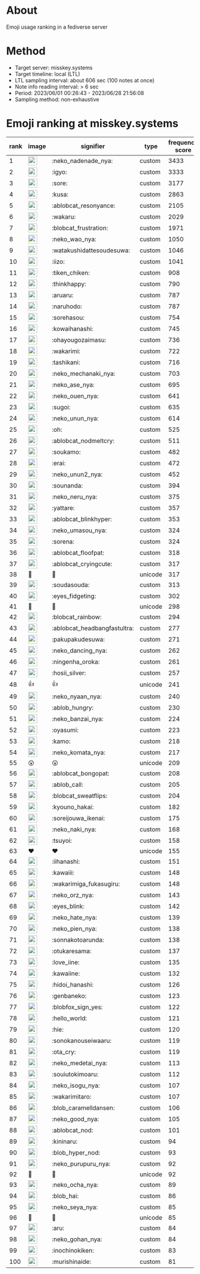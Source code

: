 # About
Emoji usage ranking in a fediverse server

# Method
- Target server: misskey.systems
- Target timeline: local (LTL)
- LTL sampling interval: about 606 sec (100 notes at once)
- Note info reading interval: > 6 sec
- Period: 2023/06/01 00:26:43 - 2023/06/28 21:56:08 
- Sampling method: non-exhaustive

# Emoji ranking at misskey.systems

|rank|image|signifier|type|frequency score|
|----|----|----|----|----|
|1|<img height="24" src="https://misskey.systems/emoji/neko_nadenade_nya.webp">|:neko_nadenade_nya:|custom|3433|
|2|<img height="24" src="https://misskey.systems/emoji/igyo.webp">|:igyo:|custom|3333|
|3|<img height="24" src="https://misskey.systems/emoji/sore.webp">|:sore:|custom|3177|
|4|<img height="24" src="https://misskey.systems/emoji/kusa.webp">|:kusa:|custom|2863|
|5|<img height="24" src="https://misskey.systems/emoji/ablobcat_resonyance.webp">|:ablobcat_resonyance:|custom|2105|
|6|<img height="24" src="https://misskey.systems/emoji/wakaru.webp">|:wakaru:|custom|2029|
|7|<img height="24" src="https://misskey.systems/emoji/blobcat_frustration.webp">|:blobcat_frustration:|custom|1971|
|8|<img height="24" src="https://misskey.systems/emoji/neko_wao_nya.webp">|:neko_wao_nya:|custom|1050|
|9|<img height="24" src="https://misskey.systems/emoji/watakushidattesoudesuwa.webp">|:watakushidattesoudesuwa:|custom|1046|
|10|<img height="24" src="https://misskey.systems/emoji/iizo.webp">|:iizo:|custom|1041|
|11|<img height="24" src="https://misskey.systems/emoji/tiken_chiken.webp">|:tiken_chiken:|custom|908|
|12|<img height="24" src="https://misskey.systems/emoji/thinkhappy.webp">|:thinkhappy:|custom|790|
|13|<img height="24" src="https://misskey.systems/emoji/aruaru.webp">|:aruaru:|custom|787|
|14|<img height="24" src="https://misskey.systems/emoji/naruhodo.webp">|:naruhodo:|custom|787|
|15|<img height="24" src="https://misskey.systems/emoji/sorehasou.webp">|:sorehasou:|custom|754|
|16|<img height="24" src="https://misskey.systems/emoji/kowaihanashi.webp">|:kowaihanashi:|custom|745|
|17|<img height="24" src="https://misskey.systems/emoji/ohayougozaimasu.webp">|:ohayougozaimasu:|custom|736|
|18|<img height="24" src="https://misskey.systems/emoji/wakarimi.webp">|:wakarimi:|custom|722|
|19|<img height="24" src="https://misskey.systems/emoji/tashikani.webp">|:tashikani:|custom|716|
|20|<img height="24" src="https://misskey.systems/emoji/neko_mechanaki_nya.webp">|:neko_mechanaki_nya:|custom|703|
|21|<img height="24" src="https://misskey.systems/emoji/neko_ase_nya.webp">|:neko_ase_nya:|custom|695|
|22|<img height="24" src="https://misskey.systems/emoji/neko_ouen_nya.webp">|:neko_ouen_nya:|custom|641|
|23|<img height="24" src="https://misskey.systems/emoji/sugoi.webp">|:sugoi:|custom|635|
|24|<img height="24" src="https://misskey.systems/emoji/neko_unun_nya.webp">|:neko_unun_nya:|custom|614|
|25|<img height="24" src="https://misskey.systems/emoji/oh.webp">|:oh:|custom|525|
|26|<img height="24" src="https://misskey.systems/emoji/ablobcat_nodmeltcry.webp">|:ablobcat_nodmeltcry:|custom|511|
|27|<img height="24" src="https://misskey.systems/emoji/soukamo.webp">|:soukamo:|custom|482|
|28|<img height="24" src="https://misskey.systems/emoji/erai.webp">|:erai:|custom|472|
|29|<img height="24" src="https://misskey.systems/emoji/neko_unun2_nya.webp">|:neko_unun2_nya:|custom|452|
|30|<img height="24" src="https://misskey.systems/emoji/sounanda.webp">|:sounanda:|custom|394|
|31|<img height="24" src="https://misskey.systems/emoji/neko_neru_nya.webp">|:neko_neru_nya:|custom|375|
|32|<img height="24" src="https://misskey.systems/emoji/yattare.webp">|:yattare:|custom|357|
|33|<img height="24" src="https://misskey.systems/emoji/ablobcat_blinkhyper.webp">|:ablobcat_blinkhyper:|custom|353|
|34|<img height="24" src="https://misskey.systems/emoji/neko_umasou_nya.webp">|:neko_umasou_nya:|custom|324|
|35|<img height="24" src="https://misskey.systems/emoji/sorena.webp">|:sorena:|custom|324|
|36|<img height="24" src="https://misskey.systems/emoji/ablobcat_floofpat.webp">|:ablobcat_floofpat:|custom|318|
|37|<img height="24" src="https://misskey.systems/emoji/ablobcat_cryingcute.webp">|:ablobcat_cryingcute:|custom|317|
|38|🍗|🍗|unicode|317|
|39|<img height="24" src="https://misskey.systems/emoji/soudasouda.webp">|:soudasouda:|custom|313|
|40|<img height="24" src="https://misskey.systems/emoji/eyes_fidgeting.webp">|:eyes_fidgeting:|custom|302|
|41|🎉|🎉|unicode|298|
|42|<img height="24" src="https://misskey.systems/emoji/blobcat_rainbow.webp">|:blobcat_rainbow:|custom|294|
|43|<img height="24" src="https://misskey.systems/emoji/ablobcat_headbangfastultra.webp">|:ablobcat_headbangfastultra:|custom|277|
|44|<img height="24" src="https://misskey.systems/emoji/pakupakudesuwa.webp">|:pakupakudesuwa:|custom|271|
|45|<img height="24" src="https://misskey.systems/emoji/neko_dancing_nya.webp">|:neko_dancing_nya:|custom|262|
|46|<img height="24" src="https://misskey.systems/emoji/ningenha_oroka.webp">|:ningenha_oroka:|custom|261|
|47|<img height="24" src="https://misskey.systems/emoji/hosii_silver.webp">|:hosii_silver:|custom|257|
|48|👍|👍|unicode|241|
|49|<img height="24" src="https://misskey.systems/emoji/neko_nyaan_nya.webp">|:neko_nyaan_nya:|custom|240|
|50|<img height="24" src="https://misskey.systems/emoji/ablob_hungry.webp">|:ablob_hungry:|custom|230|
|51|<img height="24" src="https://misskey.systems/emoji/neko_banzai_nya.webp">|:neko_banzai_nya:|custom|224|
|52|<img height="24" src="https://misskey.systems/emoji/oyasumi.webp">|:oyasumi:|custom|223|
|53|<img height="24" src="https://misskey.systems/emoji/kamo.webp">|:kamo:|custom|218|
|54|<img height="24" src="https://misskey.systems/emoji/neko_komata_nya.webp">|:neko_komata_nya:|custom|217|
|55|😮|😮|unicode|209|
|56|<img height="24" src="https://misskey.systems/emoji/ablobcat_bongopat.webp">|:ablobcat_bongopat:|custom|208|
|57|<img height="24" src="https://misskey.systems/emoji/ablob_call.webp">|:ablob_call:|custom|205|
|58|<img height="24" src="https://misskey.systems/emoji/blobcat_sweatflips.webp">|:blobcat_sweatflips:|custom|204|
|59|<img height="24" src="https://misskey.systems/emoji/kyouno_hakai.webp">|:kyouno_hakai:|custom|182|
|60|<img height="24" src="https://misskey.systems/emoji/soreijouwa_ikenai.webp">|:soreijouwa_ikenai:|custom|175|
|61|<img height="24" src="https://misskey.systems/emoji/neko_naki_nya.webp">|:neko_naki_nya:|custom|168|
|62|<img height="24" src="https://misskey.systems/emoji/tsuyoi.webp">|:tsuyoi:|custom|158|
|63|❤|❤|unicode|155|
|64|<img height="24" src="https://misskey.systems/emoji/iihanashi.webp">|:iihanashi:|custom|151|
|65|<img height="24" src="https://misskey.systems/emoji/kawaiii.webp">|:kawaiii:|custom|148|
|66|<img height="24" src="https://misskey.systems/emoji/wakarimiga_fukasugiru.webp">|:wakarimiga_fukasugiru:|custom|148|
|67|<img height="24" src="https://misskey.systems/emoji/neko_orz_nya.webp">|:neko_orz_nya:|custom|143|
|68|<img height="24" src="https://misskey.systems/emoji/eyes_blink.webp">|:eyes_blink:|custom|142|
|69|<img height="24" src="https://misskey.systems/emoji/neko_hate_nya.webp">|:neko_hate_nya:|custom|139|
|70|<img height="24" src="https://misskey.systems/emoji/neko_pien_nya.webp">|:neko_pien_nya:|custom|138|
|71|<img height="24" src="https://misskey.systems/emoji/sonnakotoarunda.webp">|:sonnakotoarunda:|custom|138|
|72|<img height="24" src="https://misskey.systems/emoji/otukaresama.webp">|:otukaresama:|custom|137|
|73|<img height="24" src="https://misskey.systems/emoji/love_iine.webp">|:love_iine:|custom|135|
|74|<img height="24" src="https://misskey.systems/emoji/kawaiine.webp">|:kawaiine:|custom|132|
|75|<img height="24" src="https://misskey.systems/emoji/hidoi_hanashi.webp">|:hidoi_hanashi:|custom|126|
|76|<img height="24" src="https://misskey.systems/emoji/genbaneko.webp">|:genbaneko:|custom|123|
|77|<img height="24" src="https://misskey.systems/emoji/blobfox_sign_yes.webp">|:blobfox_sign_yes:|custom|122|
|78|<img height="24" src="https://misskey.systems/emoji/hello_world.webp">|:hello_world:|custom|121|
|79|<img height="24" src="https://misskey.systems/emoji/hie.webp">|:hie:|custom|120|
|80|<img height="24" src="https://misskey.systems/emoji/sonokanouseiwaaru.webp">|:sonokanouseiwaaru:|custom|119|
|81|<img height="24" src="https://misskey.systems/emoji/ota_cry.webp">|:ota_cry:|custom|119|
|82|<img height="24" src="https://misskey.systems/emoji/neko_medetai_nya.webp">|:neko_medetai_nya:|custom|113|
|83|<img height="24" src="https://misskey.systems/emoji/souiutokimoaru.webp">|:souiutokimoaru:|custom|112|
|84|<img height="24" src="https://misskey.systems/emoji/neko_isogu_nya.webp">|:neko_isogu_nya:|custom|107|
|85|<img height="24" src="https://misskey.systems/emoji/wakarimitaro.webp">|:wakarimitaro:|custom|107|
|86|<img height="24" src="https://misskey.systems/emoji/blob_caramelldansen.webp">|:blob_caramelldansen:|custom|106|
|87|<img height="24" src="https://misskey.systems/emoji/neko_good_nya.webp">|:neko_good_nya:|custom|105|
|88|<img height="24" src="https://misskey.systems/emoji/ablobcat_nod.webp">|:ablobcat_nod:|custom|101|
|89|<img height="24" src="https://misskey.systems/emoji/kininaru.webp">|:kininaru:|custom|94|
|90|<img height="24" src="https://misskey.systems/emoji/blob_hyper_nod.webp">|:blob_hyper_nod:|custom|93|
|91|<img height="24" src="https://misskey.systems/emoji/neko_purupuru_nya.webp">|:neko_purupuru_nya:|custom|92|
|92|🤔|🤔|unicode|92|
|93|<img height="24" src="https://misskey.systems/emoji/neko_ocha_nya.webp">|:neko_ocha_nya:|custom|89|
|94|<img height="24" src="https://misskey.systems/emoji/blob_hai.webp">|:blob_hai:|custom|86|
|95|<img height="24" src="https://misskey.systems/emoji/neko_seya_nya.webp">|:neko_seya_nya:|custom|85|
|96|💯|💯|unicode|85|
|97|<img height="24" src="https://misskey.systems/emoji/aru.webp">|:aru:|custom|84|
|98|<img height="24" src="https://misskey.systems/emoji/neko_gohan_nya.webp">|:neko_gohan_nya:|custom|84|
|99|<img height="24" src="https://misskey.systems/emoji/inochinokiken.webp">|:inochinokiken:|custom|83|
|100|<img height="24" src="https://misskey.systems/emoji/murishinaide.webp">|:murishinaide:|custom|81|
